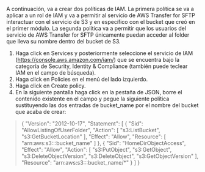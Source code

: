 A continuación, va a crear dos políticas de IAM. La primera política se va a aplicar a un rol de IAM y va a permitir al servicio de AWS Transfer for SFTP interactuar con el servicio de S3 y en específico con el bucket que creó en el primer módulo. La segunda política va a permitir que los usuarios del servicio de AWS Transfer for SFTP únicamente puedan acceder al folder que lleva su nombre dentro del bucket de S3.

1. Haga click en Services y posteriormente seleccione el servicio de IAM (https://console.aws.amazon.com/iam/) que se encuentra bajo la categoría de Security, Identity & Compliance (también puede teclear IAM en el campo de búsqueda).
2. Haga click en Policies en el menú del lado izquierdo.
3. Haga click en Create policy.
4. En la siguiente pantalla haga click en la pestaña de JSON, borre el contenido existente en el campo y pegue la siguiente política sustituyendo las dos entradas de bucket_name por el nombre del bucket que acaba de crear:

> {
    "Version": "2012-10-17",
    "Statement": [
        {
            "Sid": "AllowListingOfUserFolder",
            "Action": [
                "s3:ListBucket",
                "s3:GetBucketLocation"
            ],
            "Effect": "Allow",
            "Resource": [
                "arn:aws:s3:::bucket_name"
            ]
        },
        {
            "Sid": "HomeDirObjectAccess",
            "Effect": "Allow",
            "Action": [
                "s3:PutObject",
                "s3:GetObject",
                "s3:DeleteObjectVersion",
                "s3:DeleteObject",
                "s3:GetObjectVersion"
            ],
            "Resource": "arn:aws:s3:::bucket_name/*"
        }
    ]
>}

